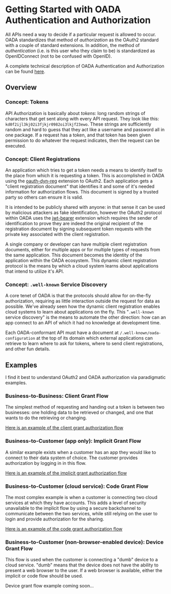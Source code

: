 # Getting Started with OADA Authentication and Authorization

All APIs need a way to decide if a particular request is allowed to occur.
OADA standardizes that method of _authorization_ as the OAuth2 standard
with a couple of standard extensions.  In addition, the method of _authentication_
(i.e. is this user who they claim to be) is standardized as OpenIDConnect
(not to be confused with OpenID).

A complete technical description of OADA Authentication and Authorization 
can be found [here](../Authentication_and_Authorization.md).

## Overview

### Concept: Tokens

API Authorization is basically about _tokens_: long random strings of
characters that get sent along with every API request.  They look like this:
`kd0f2ijl3kj02i3fjkjr0982oi3lkjf23ewo`.  These strings are
sufficiently random and hard to guess that they act like a username and 
password all in one package.  If a request has a token, and that token
has been given permission to do whatever the request indicates, then
the request can be executed.

### Concept: Client Registrations

An application which tries to get a token needs a means to identify itself to
the place from which it is requesting a token.  This is accomplished in OADA
using the [oauth-dyn-reg](https://tools.ietf.org/html/rfc7591) extension to OAuth2.
Each application gets a "client registration document" that identifies it and
some of it's needed information for authorization flows.  This document is signed
by a trusted party so others can ensure it is valid.  

It is intended to be publicly
shared with anyone: in that sense it can be used by malicious attackers as fake
identification, however the OAuth2 protocol within OADA uses the 
[jwt-bearer](https://tools.ietf.org/html/rfc7523) extension which requires the 
sender of identification to prove they are indeed the original recipient of the
registration document by signing subsequent token requests with the private key 
associated with the client registration.

A single company or developer can have multiple client registration documents, either for
multiple apps or for multiple types of requests from the same application.
This document becomes the identity of the application within the OADA ecosystem.  This
dynamic client registration protocol is the means by which a cloud system
learns about applications that intend to utilize it's API.


### Concept: `.well-known` Service Discovery

A core tenet of OADA is that the protocols should allow for on-the-fly authorization,
requiring as little interaction outside the request for data as possible.  We've already
seen how the dynamic client registration enables cloud systems to learn about applications
on the fly.  This "`.well-known` service discovery" is the means to automate the other
direction: how can an app connect to an API of which it had no knowledge at development
time.  

Each OADA-conformant API must have a document at `/.well-known/oada-configuration` at the
top of its domain which external applications can retrieve to learn where to ask for tokens,
where to send client registrations, and other fun details.

## Examples

I find it best to understand OAuth2 and OADA authorization via paradigmatic examples.

### Business-to-Business: Client Grant Flow

The simplest method of requesting and handing out a token is between two
businesses: one holding data to be retrieved or changed, and one that wants
to do the retrieving or changing.

[Here is an example of the client grant authorization flow](../../auth-examples/client-grant-field-sensors/README.md)

### Business-to-Customer (app only): Implicit Grant Flow

A similar example exists when a customer has an app they would like to connect to their
data system of choice.  The customer provides authorization by logging in in this flow.

[Here is an example of the implicit grant authorization flow](../../auth-examples/implicit-grant-trialstracker/README.md)

### Business-to-Customer (cloud service): Code Grant Flow

The most complex example is when a customer is connecting two cloud services
at which they have accounts.  This adds a level of security unavailable to the
implicit flow by using a secure backchannel to communicate between the two
services, while still relying on the user to login and provide authorization for
the sharing.

[Here is an example of the code grant authorization flow](../../auth-examples/code-grant-scouting/README.md)

### Business-to-Customer (non-browser-enabled device): Device Grant Flow

This flow is used when the customer is connecting a "dumb" device to a
cloud service.  "dumb" means that the device does not have the ability
to present a web browser to the user.  If a web browser is available,
either the implicit or code flow should be used.

Device grant flow example coming soon...

